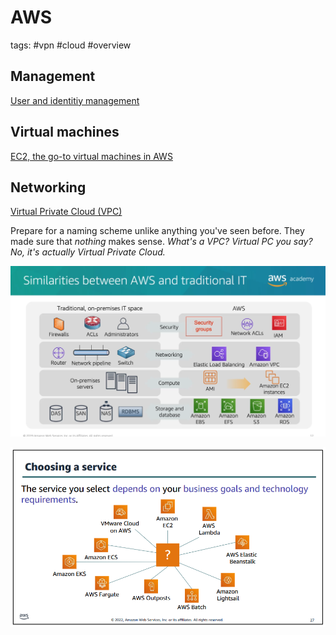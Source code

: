 # AWS

tags: #vpn #cloud #overview 


Management
---
[User and identitiy management](AAA%20(IAM).md)


Virtual machines
---

[EC2, the go-to virtual machines in AWS](Virtual%20machines/EC2.md)


Networking
---

[Virtual Private Cloud (VPC)](Virtual%20Private%20Cloud%20(VPC).md)





Prepare for a naming scheme unlike anything you've seen before. They made sure that *nothing* makes sense. 
*What's a VPC? Virtual PC you say? No, it's actually Virtual Private Cloud.* 


![Similarities between AWS and traditional IT systems](../../-%20Attachments/AWS/Comparison%20of%20normal%20and%20AWS%20infrastructure.png)

![AWS overview of services](../../-%20Attachments/AWS/AWS%20choosing%20a%20service.png)